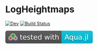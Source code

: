 # LogHeightmaps

<!-- [![Stable](https://img.shields.io/badge/docs-stable-blue.svg)](https://Dysthymiac.github.io/LogHeightmaps.jl/stable/) -->
[![Dev](https://img.shields.io/badge/docs-dev-blue.svg)](https://Dysthymiac.github.io/LogHeightmaps.jl/dev/)
[![Build Status](https://github.com/Dysthymiac/LogHeightmaps.jl/actions/workflows/CI.yml/badge.svg?branch=master)](https://github.com/Dysthymiac/LogHeightmaps.jl/actions/workflows/CI.yml?query=branch%3Amaster)
<!-- [![Code Style: Blue](https://img.shields.io/badge/code%20style-blue-4495d1.svg)](https://github.com/invenia/BlueStyle) -->
[![Aqua](https://raw.githubusercontent.com/JuliaTesting/Aqua.jl/main/badge.svg)](https://github.com/JuliaTesting/Aqua.jl)
